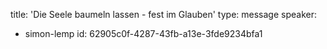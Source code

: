 title: 'Die Seele baumeln lassen - fest im Glauben'
type: message
speaker:
  - simon-lemp
id: 62905c0f-4287-43fb-a13e-3fde9234bfa1
